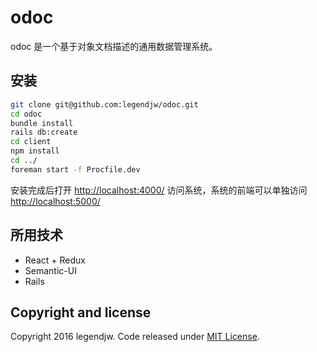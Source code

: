 # odoc

odoc 是一个基于对象文档描述的通用数据管理系统。

## 安装

```bash
git clone git@github.com:legendjw/odoc.git
cd odoc
bundle install
rails db:create
cd client
npm install
cd ../
foreman start -f Procfile.dev
```

安装完成后打开 [http://localhost:4000/](http://localhost:4000/) 访问系统，系统的前端可以单独访问[http://localhost:5000/](http://localhost:5000/) 

## 所用技术

- React + Redux
- Semantic-UI
- Rails

## Copyright and license

Copyright 2016 legendjw. Code released under [MIT License](http://www.opensource.org/licenses/MIT).
